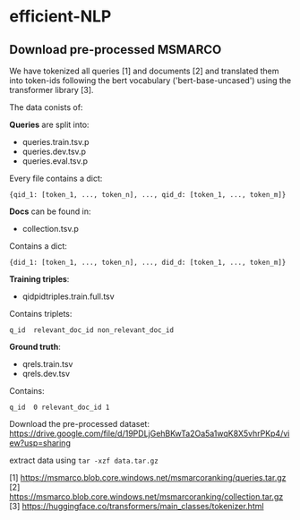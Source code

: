 # efficient-NLP

## Download pre-processed MSMARCO

We have tokenized all queries [1] and documents [2] and translated them into token-ids following the bert vocabulary ('bert-base-uncased') using the transformer library [3].


The data conists of:


**Queries** are split into:
- queries.train.tsv.p
- queries.dev.tsv.p
- queries.eval.tsv.p

Every file contains a dict:
```
{qid_1: [token_1, ..., token_n], ..., qid_d: [token_1, ..., token_m]}
```

**Docs** can be found in:
- collection.tsv.p

Contains a dict: 
```
{did_1: [token_1, ..., token_n], ..., did_d: [token_1, ..., token_m]}
```

**Training triples**:

- qidpidtriples.train.full.tsv

Contains triplets: 
```
q_id  relevant_doc_id non_relevant_doc_id
```

**Ground truth**:

- qrels.train.tsv
- qrels.dev.tsv

Contains:
```
q_id  0 relevant_doc_id 1
```





Download the pre-processed dataset: 
https://drive.google.com/file/d/19PDLjGehBKwTa2Oa5a1wqK8X5vhrPKp4/view?usp=sharing

extract data using ```tar -xzf data.tar.gz```


[1] https://msmarco.blob.core.windows.net/msmarcoranking/queries.tar.gz
[2] https://msmarco.blob.core.windows.net/msmarcoranking/collection.tar.gz
[3] https://huggingface.co/transformers/main_classes/tokenizer.html
